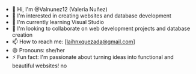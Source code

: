 
- 👋 Hi, I'm @Valnunez12 (Valeria Nuñez)
- 👀 I'm interested in creating websites and database development
- 🌱 I'm currently learning Visual Studio
- 💞️ I'm looking to collaborate on web development projects and database creation
- 📫 How to reach me: [laihnxquezada@gmail.com]
- 😄 Pronouns: she/her
- ⚡ Fun fact: I'm passionate about turning ideas into functional and beautiful websites! no

